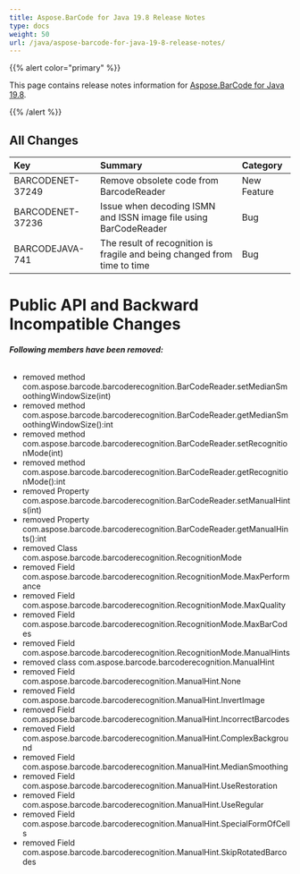 ```yaml
---
title: Aspose.BarCode for Java 19.8 Release Notes
type: docs
weight: 50
url: /java/aspose-barcode-for-java-19-8-release-notes/
---
```


{{% alert color="primary" %}} 

This page contains release notes information for [Aspose.BarCode for Java 19.8](https://downloads.aspose.com/barcode/java/new-releases/aspose.barcode-for-java-19.8/).

{{% /alert %}} 
## **All Changes**

|**Key**|**Summary**|**Category**|
| :- | :- | :- |
|BARCODENET-37249|Remove obsolete code from BarcodeReader|New Feature|
|BARCODENET-37236|Issue when decoding ISMN and ISSN image file using BarCodeReader|Bug|
|BARCODEJAVA-741|The result of recognition is fragile and being changed from time to time|Bug|
# **Public API and Backward Incompatible Changes**
###### **Following members have been removed:**
- removed method com.aspose.barcode.barcoderecognition.BarCodeReader.setMedianSmoothingWindowSize(int)
- removed method com.aspose.barcode.barcoderecognition.BarCodeReader.getMedianSmoothingWindowSize():int
- removed method com.aspose.barcode.barcoderecognition.BarCodeReader.setRecognitionMode(int)
- removed method com.aspose.barcode.barcoderecognition.BarCodeReader.getRecognitionMode():int
- removed Property com.aspose.barcode.barcoderecognition.BarCodeReader.setManualHints(int)
- removed Property com.aspose.barcode.barcoderecognition.BarCodeReader.getManualHints():int
- removed Class com.aspose.barcode.barcoderecognition.RecognitionMode
- removed Field com.aspose.barcode.barcoderecognition.RecognitionMode.MaxPerformance
- removed Field com.aspose.barcode.barcoderecognition.RecognitionMode.MaxQuality
- removed Field com.aspose.barcode.barcoderecognition.RecognitionMode.MaxBarCodes
- removed Field com.aspose.barcode.barcoderecognition.RecognitionMode.ManualHints
- removed class com.aspose.barcode.barcoderecognition.ManualHint
- removed Field com.aspose.barcode.barcoderecognition.ManualHint.None
- removed Field com.aspose.barcode.barcoderecognition.ManualHint.InvertImage
- removed Field com.aspose.barcode.barcoderecognition.ManualHint.IncorrectBarcodes
- removed Field com.aspose.barcode.barcoderecognition.ManualHint.ComplexBackground
- removed Field com.aspose.barcode.barcoderecognition.ManualHint.MedianSmoothing
- removed Field com.aspose.barcode.barcoderecognition.ManualHint.UseRestoration
- removed Field com.aspose.barcode.barcoderecognition.ManualHint.UseRegular
- removed Field com.aspose.barcode.barcoderecognition.ManualHint.SpecialFormOfCells
- removed Field com.aspose.barcode.barcoderecognition.ManualHint.SkipRotatedBarcodes
